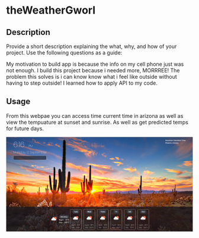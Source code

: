 # theWeatherGworl

## Description

Provide a short description explaining the what, why, and how of your project. Use the following questions as a guide:

My motivation to build app is because the info on my cell phone just was not enough. I build this project because i needed more, MORRREE!
The problem this solves is i can know know what i feel like outside without having to step outside! I learned how to apply API to my code. 


## Usage

From this webpae you can access time current time in arizona as well as view the tempuature at sunset and sunrise. As well as get predicted temps for future days. 

![One Page](./assets/images/readmepic.png)

